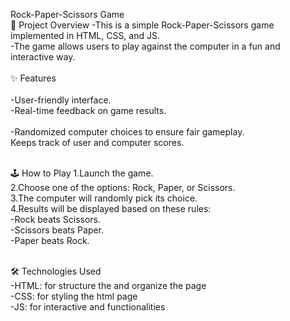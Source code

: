  Rock-Paper-Scissors Game
  <br>
🎯 Project Overview
<be>
-This is a simple Rock-Paper-Scissors game implemented in HTML, CSS, and JS. 
<br>
-The game allows users to play against the computer in a fun and interactive way.
<br>
<br>
✨ Features
<br><br>
-User-friendly interface.
<br>
-Real-time feedback on game results.\
<br>
-Randomized computer choices to ensure fair gameplay.
<br>
Keeps track of user and computer scores.
<br>
<br>

🕹️ How to Play
1.Launch the game. <br>
2.Choose one of the options: Rock, Paper, or Scissors. <br>
3.The computer will randomly pick its choice. <br>
4.Results will be displayed based on these rules: <br>
        -Rock beats Scissors. <br>
        -Scissors beats Paper. <br>
        -Paper beats Rock. <br> <br>
        
🛠️ Technologies Used <br>
     -HTML: for structure the and organize the page <br>
     -CSS: for styling the html page <br>
     -JS: for interactive and functionalities <br>
        

